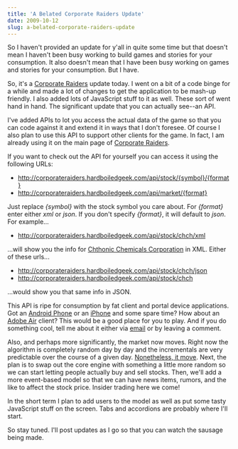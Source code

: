 ```yaml
---
title: 'A Belated Corporate Raiders Update'
date: 2009-10-12
slug: a-belated-corporate-raiders-update
---
```


So I haven't provided an update for y'all in quite some time but that doesn't
mean I haven't been busy working to build games and stories for your
consumption. It also doesn't mean that I have been busy working on games and
stories for your consumption. But I have.

So, it's a [Corporate Raiders](http://corporateraiders.hardboiledgeek.com/)
update today. I went on a bit of a code binge for a while and made a lot of
changes to get the application to be mash-up friendly. I also added lots of
JavaScript stuff to it as well. These sort of went hand in hand. The
significant update that you can actually see--an API.

I've added APIs to lot you access the actual data of the game so that you can
code against it and extend it in ways that I don't foresee. Of course I also
plan to use this API to support other clients for the game. In fact, I am
already using it on the main page of [Corporate
Raiders](http://corporateraiders.hardboiledgeek.com/).

If you want to check out the API for yourself you can access it using the following URLs:

- http://corporateraiders.hardboiledgeek.com/api/stock/{symbol}/{format}
- http://corporateraiders.hardboiledgeek.com/api/market/{format}

Just replace _{symbol}_ with the stock symbol you care about. For _{format}_
enter either _xml_ or _json_. If you don't specify _{format}_, it will default
to _json_. For example...

- http://corporateraiders.hardboiledgeek.com/api/stock/chch/xml

...will show you the info for [Chthonic Chemicals
Corporation](http://corporateraiders.hardboiledgeek.com/stock.jsp?stock=CHCH)
in XML. Either of these urls...

- http://corporateraiders.hardboiledgeek.com/api/stock/chch/json
- http://corporateraiders.hardboiledgeek.com/api/stock/chch

...would show you that same info in JSON.

This API is ripe for consumption by fat client and portal device applications.
Got an [Android Phone](http://www.android.com/) or an
[iPhone](http://developer.apple.com/iphone/) and some spare time? How about an
[Adobe Air](http://www.adobe.com/products/air/) client? This would be a good
place for you to play. And if you do something cool, tell me about it either
via [email](mailto:guy@guyroyse.com) or by leaving a comment.

Also, and perhaps more significantly, the market now moves. Right now the
algorithm is completely random day by day and the incrementals are very
predictable over the course of a given day. [Nonetheless, it
move](http://en.wikipedia.org/wiki/E_pur_si_muove). Next, the plan is to
swap out the core engine with something a little more random so we can start
letting people actually buy and sell stocks. Then, we'll add a more
event-based model so that we can have news items, rumors, and the like to
affect the stock price. Insider trading here we come!

In the short term I plan to add users to the model as well as put some tasty
JavaScript stuff on the screen. Tabs and accordions are probably where I'll
start.

So stay tuned. I'll post updates as I go so that you can watch the sausage
being made.
